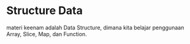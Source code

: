 # Structure Data
materi keenam adalah Data Structure, dimana kita belajar penggunaan Array, Slice, Map, dan Function.
